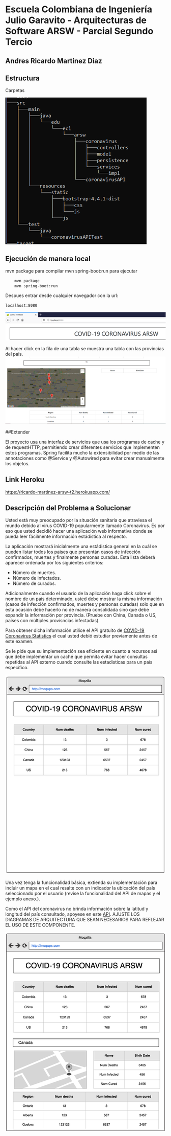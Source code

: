 # Escuela Colombiana de Ingeniería Julio Garavito - Arquitecturas de Software ARSW - Parcial Segundo Tercio
## Andres Ricardo Martinez Diaz

## Estructura
Carpetas

![](img/tree.png)

## Ejecución de manera local

mvn package para compilar mvn spring-boot:run para ejecutar

        mvn package
        mvn spring-boot:run

Despues entrar desde cualquier navegador con la url:

    localhost:8080

![](img/localhost.png)

Al hacer click en la fila de una tabla se muestra una tabla con las provincias del pais.
![](img/click.png)

##Extender

El proyecto usa una interfaz de servicios que usa los programas de cache y de requestHTTP, permitiendo crear diferentes servicios que implementen estos programas.
Spring facilita mucho la extensibilidad por medio de las annotaciones como @Service y @Autowired para evitar crear manualmente los objetos.

## Link Heroku

https://ricardo-martinez-arsw-t2.herokuapp.com/


## Descripción del Problema a Solucionar

Usted está muy preocupado por la situación sanitaria que atraviesa el mundo debido al virus COVID-19 popularmente llamado Coronavirus. Es por eso que usted decidió hacer una aplicación web informativa donde se pueda leer fácilmente información estádistica al respecto.

La aplicación mostrará inicialmente una estádistica general en la cuál se pueden listar todos los paises que presentán casos de infección confirmados, muertes y finalmente personas curadas. Esta lista deberá aparecer ordenada por los siguientes criterios:

 - Número de muertes.
 - Número de infectados.
 - Número de curados.

Adicionalmente cuando el usuario de la aplicación haga click sobre el nombre de un país determinado, usted debe mostrar la misma información (casos de infección confirmados, muertes y personas curadas) solo que en esta ocasión debe hacerlo no de manera consolidada sino que debe expandir la información por provincia. (Pruebe con China, Canada o US, países con múltiples provisncias infectadas).

Para obtener dicha información utilice el API gratuito de [COVID-19 Coronavirus Statistics](https://rapidapi.com/KishCom/api/covid-19-coronavirus-statistics) el cual usted debió estudiar previamente antes de este examen.

Se le pide que su implementación sea eficiente en cuanto a recursos así que debe implementar un caché que permita evitar hacer consultas repetidas al API externo cuando consulte las estadisticas para un país especifico.

![](ArchitectureDiagrams/moq-1.png)

Una vez tenga la funcionalidad básica, extienda su implementación para incluir un mapa en el cual resalte con un indicador la ubicación del país seleccionado por el usuario (revise la funcionalidad del API de mapas y el ejemplo anexo.).

Como el API del coronavirus no brinda información sobre la latitud y longitud del país consultado, apoyese en este [API](https://rapidapi.com/apilayernet/api/rest-countries-v1?endpoint=53aa5a09e4b051a76d24136a). AJUSTE LOS DIAGRAMAS DE ARQUITECTURA QUE SEAN NECESARIOS PARA REFLEJAR EL USO DE ESTE COMPONENTE.

![](ArchitectureDiagrams/moq-2.png)